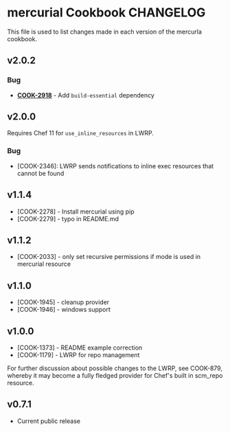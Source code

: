 mercurial Cookbook CHANGELOG
============================
This file is used to list changes made in each version of the mercurla cookbook.


v2.0.2
------
### Bug
- **[COOK-2918](https://tickets.opscode.com/browse/COOK-2918)** - Add `build-essential` dependency

v2.0.0
------
Requires Chef 11 for `use_inline_resources` in LWRP.

### Bug
- [COOK-2346]: LWRP sends notifications to inline exec resources that cannot be found

v1.1.4
------
- [COOK-2278] - Install mercurial using pip
- [COOK-2279] - typo in README.md

v1.1.2
------
- [COOK-2033] - only set recursive permissions if mode is used in mercurial resource

v1.1.0
------
- [COOK-1945] - cleanup provider
- [COOK-1946] - windows support

v1.0.0
------
- [COOK-1373] - README example correction
- [COOK-1179] - LWRP for repo management

For further discussion about possible changes to the LWRP, see COOK-879, whereby it may become a fully fledged provider for Chef's built in scm_repo resource.

v0.7.1
------
- Current public release
